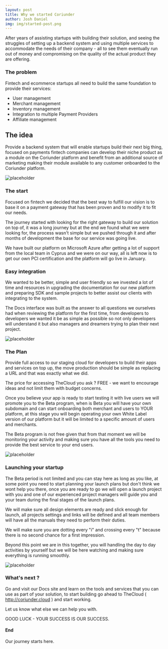 ```yaml
---
layout: post
title: Why we started Coriunder
author: Josh Daniel
img: img/started-post.png
---
```




After years of assisting startups with building their solution, and seeing the struggles of setting up a backend system and using multiple services to accommodate the needs of their company - all to see them eventually run out of money and compromising on the quality of the actual product they are offering. 

### The problem

Fintech and ecommerce startups all need to build the same foundation to provide their services: 

* User management
* Merchant management
* Inventory management
* Integration to multiple Payment Providers
* Affiliate management

## The idea

Provide a backend system that will enable startups build their next big thing, focused on payments fintech companies can develop their niche product as a module on the Coriunder platform and benefit from an additional source of marketing making their module available to any customer onboarded to the Coriunder platform.

![placeholder](http://blog.coriunder.com/img/place-holder.png "Medium example image")

### The start

Focused on fintech we decided that the best way to fulfill our vision is to base it on a payment gateway that has been proven and to modify it to fit our needs. 

The journey started with looking for the right gateway to build our solution on top of, it was a long journey but at the end we found what we were looking for, the process wasn't simple but we pushed through it and after months of development the base for our service was going live.

We have built our platform on Microsoft Azure after getting a lot of support from the local team in Cyprus and we were on our way, all is left now is to get our own PCI certification and the platform will go live in January.

### Easy integration

We wanted to be better, simple and user friendly so we invested a lot of time and resources in upgrading the documentation for our new platform and preparing SDK and sample projects to better assist our clients with integrating to the system.

The Docs interface was built as the answer to all questions we ourselves had when reviewing the platform for the first time, from developers to developers we wanted it be as simple as possible so not only developers will understand it but also managers and dreamers trying to plan their next project.

![placeholder](http://blog.coriunder.com/img/place-holder.png "Medium example image")

### The Plan 

Provide full access to our staging cloud for developers to build their apps and services on top up, the move production should be simple as replacing a URL and that was exactly what we did. 

The price for accessing TheCloud you ask ? FREE - we want to encourage ideas and not limit them with budget concerns. 

Once you believe your app is ready to start testing it with live users we will promote you to the Beta program, when is Beta you will have your own subdomain and can start onboarding both merchant and users to YOUR platform, at this stage you will begin operating your own White Label version of our platform but it will be limited to a specific amount of users and merchants. 

The Beta program is not free given that from that moment we will be monitoring your activity and making sure you have all the tools you need to provide the best service to your end users. 

![placeholder](http://blog.coriunder.com/img/place-holder.png "Medium example image")

### Launching your startup

The Beta period is not limited and you can stay here as long as you like, at some point you need to start planning your launch plans but don't think we wont help you there, once you are ready to go we will open a launch project with you and one of our experienced project managers will guide you and your team during the final stages of the launch plans. 

We will make sure all design elements are ready and slick enough for launch, all projects settings and links will be defined and all team members will have all the manuals they need to perform their duties. 

We will make sure you are dotting every "i" and crossing every "t" because there is no second chance for a first impression. 

Beyond this point we are in this together, you will handling the day to day activities by yourself but we will be here watching and making sure everything is running smoothly.  

![placeholder](http://blog.coriunder.com/img/place-holder.png "Medium example image")

### What's next ? 

Go and visit our Docs site and learn on the tools and services that you can use as part of your solution, to start building go ahead to TheCloud ( http://coriunder.cloud )  and start working.

Let us know what else we can help you with.

GOOD LUCK - YOUR SUCCESS IS OUR SUCCESS. 



#### End

Our journey starts here.